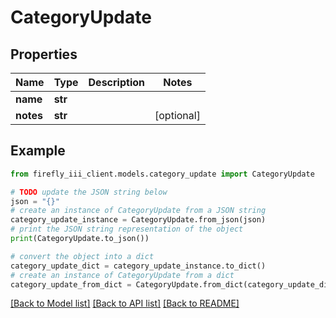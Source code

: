 # CategoryUpdate


## Properties

Name | Type | Description | Notes
------------ | ------------- | ------------- | -------------
**name** | **str** |  | 
**notes** | **str** |  | [optional] 

## Example

```python
from firefly_iii_client.models.category_update import CategoryUpdate

# TODO update the JSON string below
json = "{}"
# create an instance of CategoryUpdate from a JSON string
category_update_instance = CategoryUpdate.from_json(json)
# print the JSON string representation of the object
print(CategoryUpdate.to_json())

# convert the object into a dict
category_update_dict = category_update_instance.to_dict()
# create an instance of CategoryUpdate from a dict
category_update_from_dict = CategoryUpdate.from_dict(category_update_dict)
```
[[Back to Model list]](../README.md#documentation-for-models) [[Back to API list]](../README.md#documentation-for-api-endpoints) [[Back to README]](../README.md)


